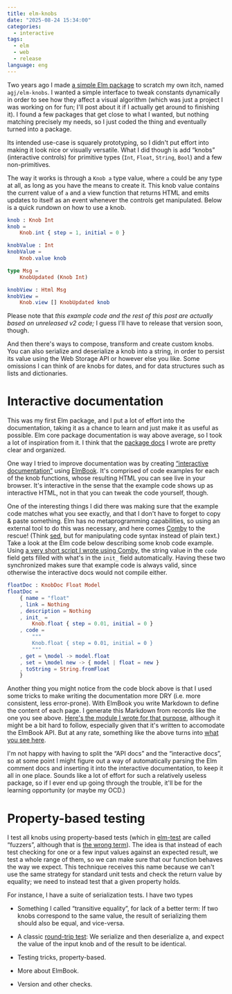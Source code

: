 ```yaml
---
title: elm-knobs
date: "2025-08-24 15:34:00"
categories:
  - interactive
tags:
  - elm
  - web
  - release
language: eng
---
```


Two years ago I made [a simple Elm package](https://elm.dmy.fr/packages/agj/elm-knobs/latest/) to scratch my own itch, named `agj/elm-knobs`. I wanted a simple interface to tweak constants dynamically in order to see how they affect a visual algorithm (which was just a project I was working on for fun; I'll post about it if I actually get around to finishing it). I found a few packages that get close to what I wanted, but nothing matching precisely my needs, so I just coded the thing and eventually turned into a package.

Its intended use-case is squarely prototyping, so I didn't put effort into making it look nice or visually versatile. What I did though is add “knobs” (interactive controls) for primitive types (`Int`, `Float`, `String`, `Bool`) and a few non-primitives.

The way it works is through a `Knob a` type value, where `a` could be any type at all, as long as you have the means to create it. This knob value contains the current value of `a` and a view function that returns HTML and emits updates to itself as an event whenever the controls get manipulated. Below is a quick rundown on how to use a knob.

```elm
knob : Knob Int
knob =
    Knob.int { step = 1, initial = 0 }

knobValue : Int
knobValue =
    Knob.value knob

type Msg =
    KnobUpdated (Knob Int)

knobView : Html Msg
knobView =
    Knob.view [] KnobUpdated knob
```

Please note that _this example code and the rest of this post are actually based on unreleased v2 code;_ I guess I'll have to release that version soon, though.

And then there's ways to compose, transform and create custom knobs. You can also serialize and deserialize a knob into a string, in order to persist its value using the Web Storage API or however else you like. Some omissions I can think of are knobs for dates, and for data structures such as lists and dictionaries.

# Interactive documentation

This was my first Elm package, and I put a lot of effort into the documentation, taking it as a chance to learn and just make it as useful as possible. Elm core package documentation is way above average, so I took a lot of inspiration from it. I think that the [package docs](https://elm.dmy.fr/packages/agj/elm-knobs/1.2.0/Knob) I wrote are pretty clear and organized.

One way I tried to improve documentation was by creating [“interactive documentation”](https://agj.github.io/elm-knobs/) using [ElmBook](https://github.com/dtwrks/elm-book). It's comprised of code examples for each of the knob functions, whose resulting HTML you can see live in your browser. It's interactive in the sense that the example code shows up as interactive HTML, not in that you can tweak the code yourself, though.

One of the interesting things I did there was making sure that the example code matches what you see exactly, and that I don't have to forget to copy & paste something. Elm has no metaprogramming capabilities, so using an external tool to do this was necessary, and here comes [Comby](https://comby.dev/) to the rescue! (Think [sed](https://en.wikipedia.org/wiki/Sed), but for manipulating code syntax instead of plain text.) Take a look at the Elm code below describing some knob code example. Using [a very short script I wrote using Comby](https://github.com/agj/elm-knobs/blob/d0acf8c5a3d97ef714185e3f090bb33cda988ea1/scripts/update-example-code-strings.nu), the string value in the `code` field gets filled with what's in the `init_` field automatically. Having these two synchronized makes sure that example code is always valid, since otherwise the interactive docs would not compile either.

```elm
floatDoc : KnobDoc Float Model
floatDoc =
    { name = "float"
    , link = Nothing
    , description = Nothing
    , init_ =
        Knob.float { step = 0.01, initial = 0 }
    , code =
        """
        Knob.float { step = 0.01, initial = 0 }
        """
    , get = \model -> model.float
    , set = \model new -> { model | float = new }
    , toString = String.fromFloat
    }
```

Another thing you might notice from the code block above is that I used some tricks to make writing the documentation more DRY (i.e. more consistent, less error-prone). With ElmBook you write Markdown to define the content of each page. I generate this Markdown from records like the one you see above. [Here's the module I wrote for that purpose](https://github.com/agj/elm-knobs/blob/d0acf8c5a3d97ef714185e3f090bb33cda988ea1/interactive-docs/src/KnobDoc.elm), although it might be a bit hard to follow, especially given that it's written to accomodate the ElmBook API. But at any rate, something like the above turns into [what you see here](https://agj.github.io/elm-knobs/1.2.0/#/knob-examples/number).

I'm not happy with having to split the “API docs” and the “interactive docs”, so at some point I might figure out a way of automatically parsing the Elm comment docs and inserting it into the interactive documentation, to keep it all in one place. Sounds like a lot of effort for such a relatively useless package, so if I ever end up going through the trouble, it'll be for the learning opportunity (or maybe my OCD.)

# Property-based testing

I test all knobs using property-based tests (which in [elm-test](https://github.com/elm-explorations/test) are called “fuzzers”, although that is [the wrong term](https://en.wikipedia.org/wiki/Fuzzing)). The idea is that instead of each test checking for one or a few input values against an expected result, we test a whole range of them, so we can make sure that our function behaves the way we expect. This technique receives this name because we can't use the same strategy for standard unit tests and check the return value by equality; we need to instead test that a given property holds.

For instance, I have a suite of serialization tests. I have two types

- Something I called “transitive equality”, for lack of a better term: If two knobs correspond to the same value, the result of serializing them should also be equal, and vice-versa.
- A classic [round-trip test](https://fsharpforfunandprofit.com/posts/property-based-testing-3/#inverseRev): We serialize and then deserialize a, and expect the value of the input knob and of the result to be identical.

- Testing tricks, property-based.
- More about ElmBook.
- Version and other checks.
